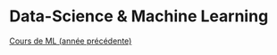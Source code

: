 # Data-Science & Machine Learning

[Cours de ML (année précédente)](https://github.com/0x14mth3n1ght/S3-Apprentissage_Automatique)
